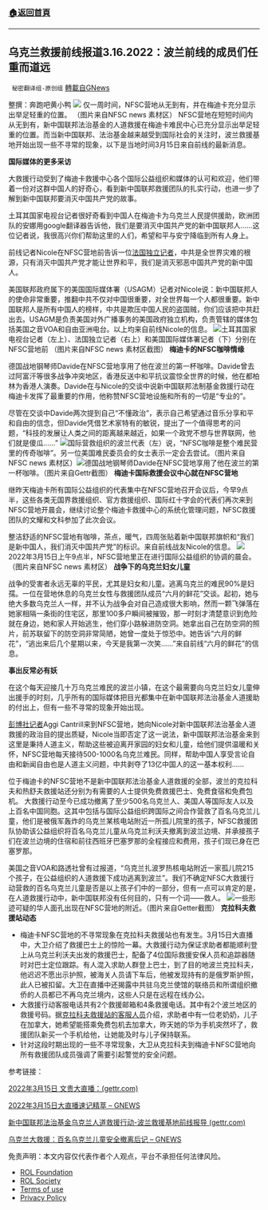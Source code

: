 ###  [:house:返回首頁](https://github.com/ourhimalayas/txt)
---


## 乌克兰救援前线报道3.16.2022：波兰前线的成员们任重而道远
` 秘密翻译组-原创组` [轉載自GNews](https://gnews.org/zh-hans/2174178/)

整撰：奔跑吧黄小鸭
![](https://assets.gnews.org/wp-content/uploads/2022/03/1-179.jpg) 仅一周时间，NFSC营地从无到有，并在梅迪卡充分显示出举足轻重的位置。 （图片来自NFSC news 素材区）
NFSC营地在短短时间内从无到有，新中国联邦法治基金的人道救援在梅迪卡难民中心已充分显示出举足轻重的位置。而当新中国联邦、法治基金越来越受到国际社会的关注时，波兰救援基地开始出现一些不寻常的现象，以下是当地时间3月15日来自前线的最新消息。

**国际媒体的更多采访**

大救援行动受到了梅迪卡救援中心各个国际公益组织和媒体的认可和欢迎，他们带着一份对这群中国人的好奇心，看到新中国联邦救援团队的扎实行动，也进一步了解到新中国联邦要消灭中国共产党的故事。

土耳其国家电视台记者很好奇看到中国人在梅迪卡为乌克兰人民提供援助，欧洲团队的安娜用google翻译器告诉他，我们是要消灭中国共产党的新中国联邦人……这位记者说，我很高兴你们帮助这里的人们，希望和平与安宁降临到所有人身上。

前线记者Nicole在NFSC营地前告诉一位[法国独立记者](https://gettr.com/post/p109s5j982e)，中共是全世界灾难的根源，只有消灭中国共产党才能让世界和平，我们是消灭邪恶中国共产党的新中国人。

美国联邦政府属下的美国国际媒体署（USAGM）记者对Nicole说：新中国联邦人的使命非常重要，推翻中共不仅对中国很重要，对全世界每一个人都很重要。新中国联邦人是所有中国人的榜样，中共是欺压中国人民的盗国贼，你们应该把中共赶出去。USAGM是负责美国对外广播事务的美国政府独立机构，负责管辖的媒体包括美国之音VOA和自由亚洲电台。以上均来自前线Nicole的信息。
![](https://assets.gnews.org/wp-content/uploads/2022/03/图片4-10.jpg)土耳其国家电视台记者（左上）、法国独立记者（右上）和美国国际媒体署记者（下）分别在NFSC营地前 （图片来自NFSC news 素材区截图）
**梅迪卡的NFSC咖啡情缘**

德国战地钢琴师Davide在NFSC营地享用了他在波兰的第一杯咖啡。Davide曾去过阿富汗等很多战争冲突地区，香港反送中和平抗议震惊全世界的时候，他在都柏林为香港人演奏。Davide在与Nicole的交谈中说新中国联邦法制基金救援行动在梅迪卡发挥了最重要的作用，他称赞NFSC营地设施和所有的一切是“专业的”。

尽管在交谈中Davide两次提到自己“不懂政治”，表示自己希望通过音乐分享和平和自由的信念，但Davide凭借艺术家特有的敏锐，提出了一个值得思考的问题，“科技的发展让人类之间的距离越来越近，如果一个政党不想与世界联网，他们就是傻瓜……”
![](https://assets.gnews.org/wp-content/uploads/2022/03/咖啡-1.jpg)国际营救组织的波兰代表（左）说，“NFSC咖啡是整个难民营里的传奇咖啡”。另一位美国难民委员会的女士表示一定会去尝试。（图片来自NFSC news 素材区）![](https://assets.gnews.org/wp-content/uploads/2022/03/咖啡2.jpg)德国战地钢琴师Davide在NFSC营地享用了他在波兰的第一杯咖啡。（图片来自Gettr截图）
**梅迪卡国际救援会议中心就在NFSC营地**

继昨天梅迪卡所有国际公益组织的代表集中在NFSC营地召开会议后，今早9点半，这些各类无国界救援组织、官方救援组织、国际红十字会的代表们再次来到NFSC营地开晨会，继续讨论整个梅迪卡救援中心的系统化管理问题，NFSC救援团队的文耀和文科参加了此次会议。

整洁舒适的NFSC营地有咖啡，茶点，暖气，四周张贴着新中国联邦旗帜和“我们是新中国人，我们消灭中国共产党”的标识。来自前线战友Nicole的信息。
![](https://assets.gnews.org/wp-content/uploads/2022/03/图片7-3.jpg) 2022年3月15日上午9点半，NFSC营地里正在进行国际公益组织的协调的晨会。 （图片来自NFSC news 素材区）
**战争下的乌克兰妇女儿童**

战争的受害者永远无辜的平民，尤其是妇女和儿童。逃离乌克兰的难民90%是妇孺。一位在营地休息的乌克兰女性与救援团队成员“六月的鲜花”交谈。起初，她与绝大多数乌克兰人一样，并不认为战争会对自己造成很大影响，然而一颗飞弹落在她家相隔一条街的住宅区，那里100多户瞬间被摧毁，那一时刻才清楚意识到危险就在身边，她和家人开始逃生，他们穿小路躲进防空洞。她拿出自己在防空洞的照片，前苏联留下的防空洞非常简陋，她曾一度处于惊恐中。她告诉“六月的鲜花”，“逃出来后几个星期以来，今天是我第一次笑……”来自前线“六月的鲜花”的信息。

**事出反常必有妖**

在这个每天迎接几十万乌克兰难民的波兰小镇，在这个最需要向乌克兰妇女儿童伸出援手的时刻，几乎所有的国际媒体把目光都集中在新中国联邦法治基金人道援助的付出上，但有一些不寻常的现象开始出现。

[彭博社记者](https://gettr.com/post/p104pr30f81)Aggi Cantrill来到NFSC营地，她向Nicole对新中国联邦法治基金人道救援的政治目的提出质疑，Nicole当即否定了这一说法，新中国联邦法治基金来到这里是秉持人道主义，帮助这些被迫离开家园的妇女和儿童，给他们提供温暖和关怀，NFSC营地每天接待500-1000名乌克兰难民。同样，帮助中国人享受言论自由和新闻自由也是人道主义问题，中共剥夺了13亿中国人的这一基本权利……

位于梅迪卡的NFSC营地不是新中国联邦法治基金人道救援的全部，波兰的克拉科夫和热舒夫救援站还分别为有需要的人士提供免费救援巴士、免费食宿和免费包机。 大救援行动至今已成功撤离了至少500名乌克兰人、美国人等国际友人以及上百名中国同胞。这其中包括与国际公益组织跨国际之间合作营救了百名乌克兰儿童，他们是被俄军轰炸的乌克兰某核电站附近一所孤儿院里的孩子，NFSC救援团队协助该公益组织将百名乌克兰儿童从乌克兰利沃夫撤离到波兰边境、并承接孩子们在波兰边境的住宿和前往西班牙巴塞罗那的全程接应和费用，孩子们现已身在巴塞罗那。

美国之音VOA和路透社曾有过报道，“乌克兰扎波罗热核电站附近一家孤儿院215个孩子，在公益组织的人道救援下成功逃离到波兰”。我们不确定NFSC大救援行动营救的百名乌克兰儿童是否是以上孩子们中的一部分，但有一点可以肯定的是，在人道救援行动中，新中国联邦没有任何目的，只有一个词——救人。
![](https://assets.gnews.org/wp-content/uploads/2022/03/图片8-5.jpg)一些形迹可疑的华人面孔出现在NFSC营地的附近。（图片来自Getter截图）
**克拉科夫救援站动态**

- 梅迪卡NFSC营地的不寻常现象在克拉科夫救援站也有发生。3月15日大直播中，大卫介绍了救援巴士上的惊险一幕。大救援行动为保证求助者都能顺利登上从乌克兰利沃夫出发的救援巴士，配备了4位国际救援安保人员和追踪器随时对巴士定位跟踪。有人混入求助人群登上巴士，到了目的地波兰克拉科夫，他迟迟不愿出示护照，被海关人员请下车后，他被发现持有的是俄罗斯护照，此人已被扣留。大卫在直播中还揭露中共驻乌克兰使馆的联络员和所谓组织撤侨的人员都已不再乌克兰境内，这些人只是在远程在线办公。
- 大救援行动客服电话共有2个救援邮箱和4条救援电话。其中有2个波兰地区的救援号码。据[克拉科夫救援站的客服人员](https://gettr.com/post/p1098a090f4)介绍，求助者中有一位老奶奶，儿子在加拿大，她希望能搭乘免费包机去加拿大，昨天她的华为手机突然坏了，救援团队新买一个手机给他，让她能及时与儿子保持联系。
- 针对这段时期出现的一些不寻常现象，大卫从克拉科夫到梅迪卡NFSC营地向所有救援团队成员强调了需要引起警觉的安全问题。


参考链接：

[2022年3月15日 文贵大直播：(gettr.com)](https://gettr.com/streaming/p1051m93814)

[2022年3月15日大直播速记精萃 – GNEWS](https://gnews.org/zh-hans/2170698/)

[新中国联邦法治基金乌克兰人道救援行动-波兰救援基地前线报导 (gettr.com)](https://gettr.com/streaming/p103uby11a7)

[乌克兰大救援：百名乌克兰儿童安全撤离后记 – GNEWS](https://gnews.org/zh-hans/2141094/)

 

免责声明：本文内容仅代表作者个人观点，平台不承担任何法律风险。

- [ROL Foundation](https://rolfoundation.org/)
- [ROL Society](https://rolsociety.org/)
- [Terms of use](https://gnews.org/terms-of-use-3/)
- [Privacy Policy](https://gnews.org/privacy-policy/)
